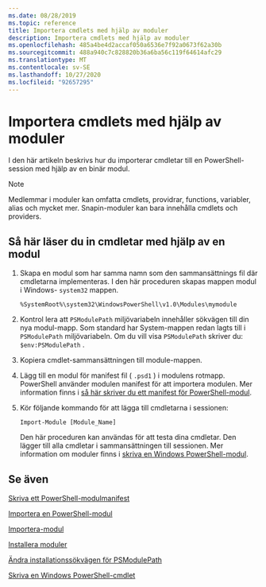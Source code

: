 ```yaml
---
ms.date: 08/28/2019
ms.topic: reference
title: Importera cmdlets med hjälp av moduler
description: Importera cmdlets med hjälp av moduler
ms.openlocfilehash: 485a4be4d2accaf050a6536e7f92a0673f62a30b
ms.sourcegitcommit: 488a940c7c828820b36a6ba56c119f64614afc29
ms.translationtype: MT
ms.contentlocale: sv-SE
ms.lasthandoff: 10/27/2020
ms.locfileid: "92657295"
---
```

# <a name="how-to-import-cmdlets-using-modules"></a>Importera cmdlets med hjälp av moduler

I den här artikeln beskrivs hur du importerar cmdletar till en PowerShell-session med hjälp av en binär modul.

> [!NOTE]
> Medlemmar i moduler kan omfatta cmdlets, providrar, functions, variabler, alias och mycket mer. Snapin-moduler kan bara innehålla cmdlets och providers.

## <a name="how-to-load-cmdlets-using-a-module"></a>Så här läser du in cmdletar med hjälp av en modul

1. Skapa en modul som har samma namn som den sammansättnings fil där cmdletarna implementeras. I den här proceduren skapas mappen modul i Windows- `system32` mappen.

   `%SystemRoot%\system32\WindowsPowerShell\v1.0\Modules\mymodule`

1. Kontrol lera att `PSModulePath` miljövariabeln innehåller sökvägen till din nya modul-mapp. Som standard har System-mappen redan lagts till i `PSModulePath` miljövariabeln. Om du vill visa `PSModulePath` skriver du: `$env:PSModulePath` .

1. Kopiera cmdlet-sammansättningen till module-mappen.

1. Lägg till en modul för manifest fil ( `.psd1` ) i modulens rotmapp. PowerShell använder modulen manifest för att importera modulen. Mer information finns i [så här skriver du ett manifest för PowerShell-modul](../module/how-to-write-a-powershell-module-manifest.md).

1. Kör följande kommando för att lägga till cmdletarna i sessionen:

   `Import-Module [Module_Name]`

   Den här proceduren kan användas för att testa dina cmdletar. Den lägger till alla cmdletar i sammansättningen till sessionen. Mer information om moduler finns i [skriva en Windows PowerShell-modul](../module/writing-a-windows-powershell-module.md).

## <a name="see-also"></a>Se även

[Skriva ett PowerShell-modulmanifest](../module/how-to-write-a-powershell-module-manifest.md)

[Importera en PowerShell-modul](../module/importing-a-powershell-module.md)

[Importera-modul](/powershell/module/Microsoft.PowerShell.Core/Import-Module)

[Installera moduler](../module/installing-a-powershell-module.md)

[Ändra installationssökvägen för PSModulePath](../module/modifying-the-psmodulepath-installation-path.md)

[Skriva en Windows PowerShell-cmdlet](../cmdlet/cmdlet-overview.md)
